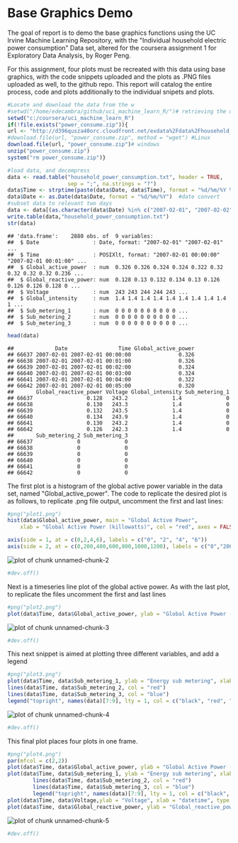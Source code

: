 Base Graphics Demo
====

The goal of report is to demo the base graphics functions using the UC Irvine Machine Learning Repository, with the "Individual household electric power consumption" Data set, altered for the coursera assignment 1 for Exploratory Data Analysis, by Roger Peng.  

For this assignment, four plots must be recreated with this data using base graphics, with the code snippets uploaded and the plots as .PNG files uploaded as well, to the github repo.  This report will catalog the entire process, code and plots additionally to the individual snipets and plots.


```r
#Locate and download the data from the w
#setwd("/home/edecambra/github/uci_machine_learn_R/")# retrieving the data
setwd("c:/coursera/uci_machine_learn_R")
if(!file.exists("power_consume.zip")){
url <- "http://d396qusza40orc.cloudfront.net/exdata%2Fdata%2Fhousehold_power_consumption.zip"
#download.file(url, "power_consume.zip", method = "wget") #Linux
download.file(url, "power_consume.zip")# windows
unzip("power_consume.zip")
system("rm power_consume.zip")}

#load data, and decompress
data <- read.table("household_power_consumption.txt", header = TRUE, 
                   sep = ";", na.strings = "?")
data$Time <- strptime(paste(data$Date, data$Time), format = "%d/%m/%Y %H:%M:%S") #time convert
data$Date <- as.Date(data$Date, format = "%d/%m/%Y")  #date convert
#subset data to relevant two days
data <- data[(as.character(data$Date) %in% c("2007-02-01", "2007-02-02")),]
write.table(data,"household_power_consumption.txt")
str(data)
```

```
## 'data.frame':	2880 obs. of  9 variables:
##  $ Date                 : Date, format: "2007-02-01" "2007-02-01" ...
##  $ Time                 : POSIXlt, format: "2007-02-01 00:00:00" "2007-02-01 00:01:00" ...
##  $ Global_active_power  : num  0.326 0.326 0.324 0.324 0.322 0.32 0.32 0.32 0.32 0.236 ...
##  $ Global_reactive_power: num  0.128 0.13 0.132 0.134 0.13 0.126 0.126 0.126 0.128 0 ...
##  $ Voltage              : num  243 243 244 244 243 ...
##  $ Global_intensity     : num  1.4 1.4 1.4 1.4 1.4 1.4 1.4 1.4 1.4 1 ...
##  $ Sub_metering_1       : num  0 0 0 0 0 0 0 0 0 0 ...
##  $ Sub_metering_2       : num  0 0 0 0 0 0 0 0 0 0 ...
##  $ Sub_metering_3       : num  0 0 0 0 0 0 0 0 0 0 ...
```

```r
head(data)
```

```
##             Date                Time Global_active_power
## 66637 2007-02-01 2007-02-01 00:00:00               0.326
## 66638 2007-02-01 2007-02-01 00:01:00               0.326
## 66639 2007-02-01 2007-02-01 00:02:00               0.324
## 66640 2007-02-01 2007-02-01 00:03:00               0.324
## 66641 2007-02-01 2007-02-01 00:04:00               0.322
## 66642 2007-02-01 2007-02-01 00:05:00               0.320
##       Global_reactive_power Voltage Global_intensity Sub_metering_1
## 66637                 0.128   243.2              1.4              0
## 66638                 0.130   243.3              1.4              0
## 66639                 0.132   243.5              1.4              0
## 66640                 0.134   243.9              1.4              0
## 66641                 0.130   243.2              1.4              0
## 66642                 0.126   242.3              1.4              0
##       Sub_metering_2 Sub_metering_3
## 66637              0              0
## 66638              0              0
## 66639              0              0
## 66640              0              0
## 66641              0              0
## 66642              0              0
```

The first plot is a histogram of the global active power variable in the data set, named "Global_active_power".  The code to replicate the desired plot is as follows, to replicate .png file output, uncomment the first and last lines:

```r
#png("plot1.png")
hist(data$Global_active_power, main = "Global Active Power",
    xlab = "Global Active Power (killowatts)", col = "red", axes = FALSE )

axis(side = 1, at = c(0,2,4,6), labels = c("0", "2", "4", "6")) 
axis(side = 2, at = c(0,200,400,600,800,1000,1200), labels = c("0","200","400","600", "800", "1000", "1200")) 
```

![plot of chunk unnamed-chunk-2](figure/unnamed-chunk-2.png) 

```r
#dev.off()
```

Next is a timeseries line plot of the global active power.  As with the last plot, to replicate the files uncomment the first and last lines


```r
#png("plot2.png")
plot(data$Time, data$Global_active_power, ylab = "Global Active Power (killowatts)", xlab = "", type = "l")
```

![plot of chunk unnamed-chunk-3](figure/unnamed-chunk-3.png) 

```r
#dev.off()
```

This next snippet is aimed at plotting three different variables, and add a legend


```r
#png("plot3.png")
plot(data$Time, data$Sub_metering_1, ylab = "Energy sub metering", xlab = "", type = "l")
lines(data$Time, data$Sub_metering_2, col = "red")
lines(data$Time, data$Sub_metering_3, col = "blue")
legend("topright", names(data)[7:9], lty = 1, col = c("black", "red", "blue"))
```

![plot of chunk unnamed-chunk-4](figure/unnamed-chunk-4.png) 

```r
#dev.off()
```

This final plot places four plots in one frame. 

```r
#png("plot4.png")
par(mfcol = c(2,2))
plot(data$Time, data$Global_active_power, ylab = "Global Active Power (killowatts)", xlab = "", type = "l")
plot(data$Time, data$Sub_metering_1, ylab = "Energy sub metering", xlab = "", type = "l")
        lines(data$Time, data$Sub_metering_2, col = "red")
        lines(data$Time, data$Sub_metering_3, col = "blue")
        legend("topright", names(data)[7:9], lty = 1, col = c("black", "red", "blue"), bty = "n")
plot(data$Time, data$Voltage,ylab = "Voltage", xlab = "datetime", type = "l")
plot(data$Time, data$Global_reactive_power, ylab = "Global_reactive_power", xlab = "datetime", type = "l")
```

![plot of chunk unnamed-chunk-5](figure/unnamed-chunk-5.png) 

```r
#dev.off()
```
